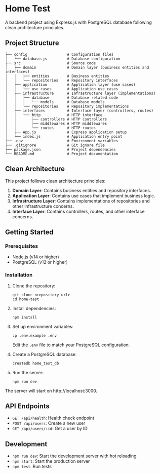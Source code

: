# Home Test

A backend project using Express.js with PostgreSQL database following clean architecture principles.

## Project Structure

```
├── config                  # Configuration files
│   └── database.js         # Database configuration
├── src                     # Source code
│   ├── domain              # Domain layer (business entities and interfaces)
│   │   ├── entities        # Business entities
│   │   └── repositories    # Repository interfaces
│   ├── application         # Application layer (use cases)
│   │   └── use_cases       # Application use cases
│   ├── infrastructure      # Infrastructure layer (implementations)
│   │   ├── database        # Database related code
│   │   │   └── models      # Database models
│   │   └── repositories    # Repository implementations
│   ├── interfaces          # Interface layer (controllers, routes)
│   │   └── http            # HTTP interface
│   │       ├── controllers # HTTP controllers
│   │       ├── middlewares # HTTP middlewares
│   │       └── routes      # HTTP routes
│   ├── App.js              # Express application setup
│   └── index.js            # Application entry point
├── .env                    # Environment variables
├── .gitignore              # Git ignore file
├── package.json            # Project dependencies
└── README.md               # Project documentation
```

## Clean Architecture

This project follows clean architecture principles:

1. **Domain Layer**: Contains business entities and repository interfaces.
2. **Application Layer**: Contains use cases that implement business logic.
3. **Infrastructure Layer**: Contains implementations of repositories and other infrastructure concerns.
4. **Interface Layer**: Contains controllers, routes, and other interface concerns.

## Getting Started

### Prerequisites

- Node.js (v14 or higher)
- PostgreSQL (v12 or higher)

### Installation

1. Clone the repository:
   ```
   git clone <repository-url>
   cd home-test
   ```

2. Install dependencies:
   ```
   npm install
   ```

3. Set up environment variables:
   ```
   cp .env.example .env
   ```
   Edit the `.env` file to match your PostgreSQL configuration.

4. Create a PostgreSQL database:
   ```
   createdb home_test_db
   ```

5. Run the server:
   ```
   npm run dev
   ```

The server will start on http://localhost:3000.

## API Endpoints

- `GET /api/health`: Health check endpoint
- `POST /api/users`: Create a new user
- `GET /api/users/:id`: Get a user by ID

## Development

- `npm run dev`: Start the development server with hot reloading
- `npm start`: Start the production server
- `npm test`: Run tests
